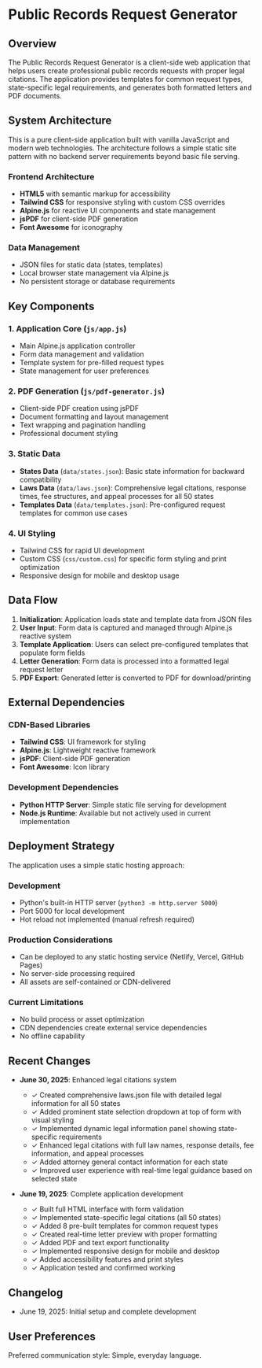 # Public Records Request Generator

## Overview

The Public Records Request Generator is a client-side web application that helps users create professional public records requests with proper legal citations. The application provides templates for common request types, state-specific legal requirements, and generates both formatted letters and PDF documents.

## System Architecture

This is a pure client-side application built with vanilla JavaScript and modern web technologies. The architecture follows a simple static site pattern with no backend server requirements beyond basic file serving.

### Frontend Architecture
- **HTML5** with semantic markup for accessibility
- **Tailwind CSS** for responsive styling with custom CSS overrides
- **Alpine.js** for reactive UI components and state management
- **jsPDF** for client-side PDF generation
- **Font Awesome** for iconography

### Data Management
- JSON files for static data (states, templates)
- Local browser state management via Alpine.js
- No persistent storage or database requirements

## Key Components

### 1. Application Core (`js/app.js`)
- Main Alpine.js application controller
- Form data management and validation
- Template system for pre-filled request types
- State management for user preferences

### 2. PDF Generation (`js/pdf-generator.js`)
- Client-side PDF creation using jsPDF
- Document formatting and layout management
- Text wrapping and pagination handling
- Professional document styling

### 3. Static Data
- **States Data** (`data/states.json`): Basic state information for backward compatibility
- **Laws Data** (`data/laws.json`): Comprehensive legal citations, response times, fee structures, and appeal processes for all 50 states
- **Templates Data** (`data/templates.json`): Pre-configured request templates for common use cases

### 4. UI Styling
- Tailwind CSS for rapid UI development
- Custom CSS (`css/custom.css`) for specific form styling and print optimization
- Responsive design for mobile and desktop usage

## Data Flow

1. **Initialization**: Application loads state and template data from JSON files
2. **User Input**: Form data is captured and managed through Alpine.js reactive system
3. **Template Application**: Users can select pre-configured templates that populate form fields
4. **Letter Generation**: Form data is processed into a formatted legal request letter
5. **PDF Export**: Generated letter is converted to PDF for download/printing

## External Dependencies

### CDN-Based Libraries
- **Tailwind CSS**: UI framework for styling
- **Alpine.js**: Lightweight reactive framework
- **jsPDF**: Client-side PDF generation
- **Font Awesome**: Icon library

### Development Dependencies
- **Python HTTP Server**: Simple static file serving for development
- **Node.js Runtime**: Available but not actively used in current implementation

## Deployment Strategy

The application uses a simple static hosting approach:

### Development
- Python's built-in HTTP server (`python3 -m http.server 5000`)
- Port 5000 for local development
- Hot reload not implemented (manual refresh required)

### Production Considerations
- Can be deployed to any static hosting service (Netlify, Vercel, GitHub Pages)
- No server-side processing required
- All assets are self-contained or CDN-delivered

### Current Limitations
- No build process or asset optimization
- CDN dependencies create external service dependencies
- No offline capability

## Recent Changes

- **June 30, 2025**: Enhanced legal citations system
  - ✓ Created comprehensive laws.json file with detailed legal information for all 50 states
  - ✓ Added prominent state selection dropdown at top of form with visual styling
  - ✓ Implemented dynamic legal information panel showing state-specific requirements
  - ✓ Enhanced legal citations with full law names, response details, fee information, and appeal processes
  - ✓ Added attorney general contact information for each state
  - ✓ Improved user experience with real-time legal guidance based on selected state

- **June 19, 2025**: Complete application development
  - ✓ Built full HTML interface with form validation
  - ✓ Implemented state-specific legal citations (all 50 states)
  - ✓ Added 8 pre-built templates for common request types
  - ✓ Created real-time letter preview with proper formatting
  - ✓ Added PDF and text export functionality
  - ✓ Implemented responsive design for mobile and desktop
  - ✓ Added accessibility features and print styles
  - ✓ Application tested and confirmed working

## Changelog

- June 19, 2025: Initial setup and complete development

## User Preferences

Preferred communication style: Simple, everyday language.
